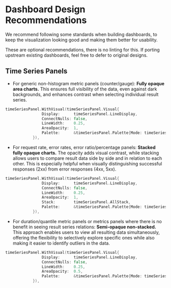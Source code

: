 # Dashboard Design Recommendations

We recommend following some standards when building dashboards, to keep the visualization looking good and making them better for usability. 

These are optional recommendations, there is no linting for this. 
If porting upstream existing dashboards, feel free to defer to original designs.

## Time Series Panels

* For generic non-histogram metric panels (counter/gauge): **Fully opaque area charts.** This ensures full visibility of the data, even against dark backgrounds, and enhances contrast when selecting individual result series.

```go
timeSeriesPanel.WithVisual(timeSeriesPanel.Visual{
				Display:      timeSeriesPanel.LineDisplay,
				ConnectNulls: false,
				LineWidth:    0.25,
				AreaOpacity:  1,
				Palette:      &timeSeriesPanel.Palette{Mode: timeSeriesPanel.AutoMode},
			}),
```

* For request rate, error rates, error ratio/percentage panels: **Stacked fully opaque charts.** The opacity adds visual contrast, while stacking allows users to compare result data side by side and in relation to each other. This is especially helpful when visually distinguishing successful responses (2xx) from error responses (4xx, 5xx).

```go
timeSeriesPanel.WithVisual(timeSeriesPanel.Visual{
				Display:      timeSeriesPanel.LineDisplay,
				ConnectNulls: false,
				LineWidth:    0.25,
				AreaOpacity:  1,
				Stack:        timeSeriesPanel.AllStack,
				Palette:      &timeSeriesPanel.Palette{Mode: timeSeriesPanel.AutoMode},
			}),
```

* For duration/quantile metric panels or metrics panels where there is no benefit in seeing result series relations: **Semi-opaque non-stacked.** This approach enables users to view all resulting data simultaneously, offering the flexibility to selectively explore specific ones while also making it easier to identify outliers in the data.

```go
timeSeriesPanel.WithVisual(timeSeriesPanel.Visual{
				Display:      timeSeriesPanel.LineDisplay,
				ConnectNulls: false,
				LineWidth:    0.25,
				AreaOpacity:  0.5,
				Palette:      &timeSeriesPanel.Palette{Mode: timeSeriesPanel.AutoMode},
			}),
```
